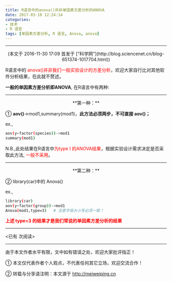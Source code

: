 ```yaml
---
title: R语言中的anova()并非单因素方差分析的ANOVA
date: 2017-03-18 12:24:14
categories: 
- 技术
- R 语言
tags: [单因素方差分析, R 语言, Anova, anova]
---
```


---

<center>(本文于  2016-11-30 17:09  首发于 [“科学网”](http://blog.sciencenet.cn/blog-651374-1017704.html))</center>



R语言中的 <font color=red>anova()并非我们一般实验设计的方差分析</font>，欢迎大家自行比对其他软件分析结果，在此就不赘述。



**一般的单因素方差分析即ANOVA**, 在R语言中有两种:

<!-- more -->

---

<center>**第一种：**</center>

① **aov()**->mod1,summary(mod1)，**此方法必须两步，不可直接 aov()；**

ex.,

``` bash
aov(y~factor(species))->mod1
summary(mod1)   

```

N.B.,此处结果在R语言中<font color=red>为type I 的ANOVA结果</font>，根据实验设计需求决定是否采取此方法, <font color=red>一般不采用</font>。

  

---

<center>**第二种：**</center>

② library(car)中的 Anova()

ex.,

``` bash
library(car)
aov(y~factor(group))->mod1
Anova(mod1,type=3)   # 注意字母大小写必须一致！
```


<font color=red>**上述 type=3 的结果才是我们常说的单因素方差分析的结果**</font>




---

<span id="busuanzi_container_page_pv">
<已有 <span id="busuanzi_value_page_pv"></span> 次阅读>
</span>

---


由于本文作者水平有限，文中如有错误之处，欢迎大家批评指正！

① 本文仅代表作者个人观点，不代表任何其它立场，欢迎交流合作！

② 转载与分享请注明：本文源于 http://meiweiping.cn